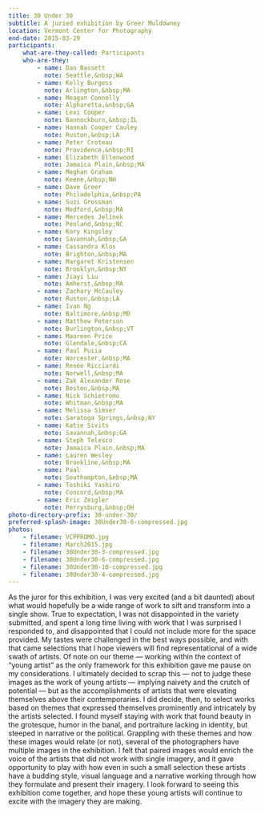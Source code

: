 ```yaml
---
title: 30 Under 30
subtitle: A juried exhibition by Greer Muldowney
location: Vermont Center for Photography
end-date: 2015-03-29
participants:
    what-are-they-called: Participants
    who-are-they:
        - name: Dan Bassett
          note: Seattle,&nbsp;WA
        - name: Kelly Burgess
          note: Arlington,&nbsp;MA
        - name: Meagan Connolly
          note: Alpharetta,&nbsp;GA
        - name: Lexi Cooper
          note: Bannockburn,&nbsp;IL
        - name: Hannah Cooper Cauley
          note: Ruston,&nbsp;LA
        - name: Peter Croteau
          note: Providence,&nbsp;RI
        - name: Elizabeth Ellenwood
          note: Jamaica Plain,&nbsp;MA
        - name: Meghan Graham
          note: Keene,&nbsp;NH
        - name: Dave Greer
          note: Philadelphia,&nbsp;PA
        - name: Suzi Grossman
          note: Medford,&nbsp;MA
        - name: Mercedes Jelinek
          note: Penland,&nbsp;NC
        - name: Kory Kingsley
          note: Savannah,&nbsp;GA
        - name: Cassandra Klos
          note: Brighton,&nbsp;MA
        - name: Margaret Kristensen
          note: Brooklyn,&nbsp;NY
        - name: Jiayi Liu
          note: Amherst,&nbsp;MA
        - name: Zachary McCauley
          note: Ruston,&nbsp;LA
        - name: Ivan Ng
          note: Baltimore,&nbsp;MD
        - name: Matthew Peterson
          note: Burlington,&nbsp;VT
        - name: Maureen Price
          note: Glendale,&nbsp;CA
        - name: Paul Puiia
          note: Worcester,&nbsp;MA
        - name: Renée Ricciardi
          note: Norwell,&nbsp;MA
        - name: Zak Alexander Rose
          note: Boston,&nbsp;MA
        - name: Nick Schietromo
          note: Whitman,&nbsp;MA
        - name: Melissa Simser
          note: Saratoga Springs,&nbsp;NY
        - name: Katie Sivits
          note: Savannah,&nbsp;GA
        - name: Steph Telesco
          note: Jamaica Plain,&nbsp;MA
        - name: Lauren Wesley
          note: Brookline,&nbsp;MA
        - name: Paal
          note: Southampton,&nbsp;MA
        - name: Toshiki Yashiro
          note: Concord,&nbsp;MA
        - name: Eric Zeigler
          note: Perrysburg,&nbsp;OH
photo-directory-prefix: 30-under-30/
preferred-splash-image: 30Under30-6-compressed.jpg
photos:
    - filename: VCPPROMO.jpg
    - filename: March2015.jpg
    - filename: 30Under30-3-compressed.jpg
    - filename: 30Under30-6-compressed.jpg
    - filename: 30Under30-10-compressed.jpg
    - filename: 30Under30-4-compressed.jpg
---
```


As the juror for this exhibition, I was very excited (and a bit daunted) about what would hopefully be a wide range of work to sift and transform into a single show. True to expectation, I was not disappointed in the variety submitted, and spent a long time living with work that I was surprised I responded to, and disappointed that I could not include more for the space provided. My tastes were challenged in the best ways possible, and with that came selections that I hope viewers will find representational of a wide swath of artists. Of note on our theme — working within the context of “young artist” as the only framework for this exhibition gave me pause on my considerations. I ultimately decided to scrap this — not to judge these images as the work of young artists — implying naivety and the crutch of potential — but as the accomplishments of artists that were elevating themselves above their contemporaries. I did decide, then, to select works based on themes that expressed themselves prominently and intricately by the artists selected. I found myself staying with work that found beauty in the grotesque, humor in the banal, and portraiture lacking in identity, but steeped in narrative or the political. Grappling with these themes and how these images would relate (or not), several of the photographers have multiple images in the exhibition. I felt that paired images would enrich the voice of the artists that did not work with single imagery, and it gave opportunity to play with how even in such a small selection these artists have a budding style, visual language and a narrative working through how they formulate and present their imagery. I look forward to seeing this exhibition come together, and hope these young artists will continue to excite with the imagery they are making.